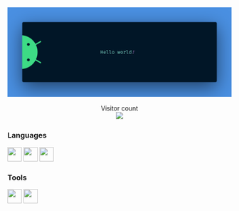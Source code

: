<img src="https://raw.githubusercontent.com/jlr786/jlr786/master/banner.png" alt="Hello world"> 

<p align="center"> 
  Visitor count<br>
  <img src="https://profile-counter.glitch.me/jlr786/count.svg" />
</p>

### Languages
<img height="32" width="32" src="https://cdn.simpleicons.org/gnubash" /> <img height="32" width="32" src="https://cdn.simpleicons.org/python" /> <img height="32" width="32" src="https://cdn.simpleicons.org/terraform" /> 

### Tools
 <img height="32" width="32" src="https://cdn.simpleicons.org/github" /> <img height="32" width="32" src="https://cdn.simpleicons.org/vault" />
